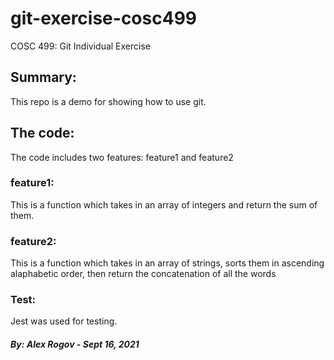# git-exercise-cosc499
COSC 499: Git Individual Exercise

## Summary: 
This repo is a demo for showing how to use git.

## The code:
The code includes two features: feature1 and feature2

 ### feature1:
  This is a function which takes in an array of integers and return the sum of them.
  
 ### feature2:
  This is a function which takes in an array of strings, sorts them in ascending alaphabetic order, then return the concatenation of all the words

### Test:
Jest was used for testing.

##### By: Alex Rogov - Sept 16, 2021
